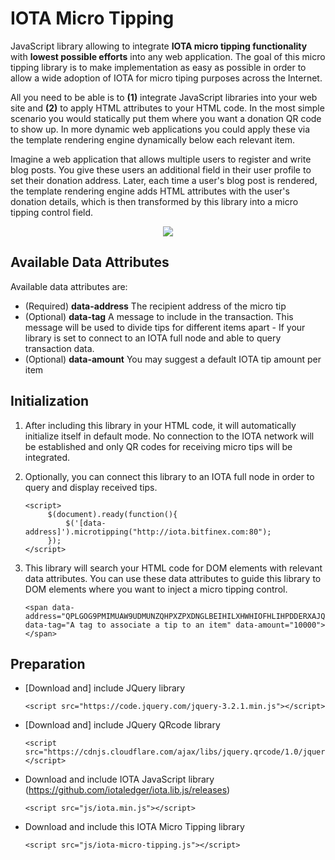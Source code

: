 # IOTA Micro Tipping
JavaScript library allowing to integrate **IOTA micro tipping functionality** with **lowest possible efforts** into any web application. The goal of this micro tipping library is to make implementation as easy as possible in order to allow a wide adoption of IOTA for micro tiping purposes across the Internet. 

All you need to be able is to **(1)** integrate JavaScript libraries into your web site and **(2)** to apply HTML attributes to your HTML code. In the most simple scenario you would statically put them where you want a donation QR code to show up. In more dynamic web applications you could apply these via the template rendering engine dynamically below each relevant item. 

Imagine a web application that allows multiple users to register and write blog posts. You give these users an additional field in their user profile to set their donation address. Later, each time a user's blog post is rendered, the template rendering engine adds HTML attributes with the user's donation details, which is then transformed by this library into a micro tipping control field.
<p align="center">
  <img src="https://i.imgur.com/Gc8se0o.png">
</p>

## Available Data Attributes
Available data attributes are:
- (Required) **data-address** The recipient address of the micro tip
- (Optional) **data-tag** A message to include in the transaction. This message will be used to divide tips for different items apart - If your library is set to connect to an IOTA full node and able to query transaction data.
- (Optional) **data-amount** You may suggest a default IOTA tip amount per item
  
## Initialization
1) After including this library in your HTML code, it will automatically initialize itself in default mode. No connection to the IOTA network will be established and only QR codes for receiving micro tips will be integrated.

2) Optionally, you can connect this library to an IOTA full node in order to query and display received tips.

    ```
    <script> 
         $(document).ready(function(){    
             $('[data-address]').microtipping("http://iota.bitfinex.com:80"); 
         });       
    </script>
    ```
    
2) This library will search your HTML code for DOM elements with relevant data attributes. You can use these data attributes to guide this library to DOM elements where you want to inject a micro tipping control. 

    ```
    <span data-address="QPLGOG9PMIMUAW9UDMUNZQHPXZPXDNGLBEIHILXHWHIOFHLIHPDDERXAJQKUQDEORMHSUWVZQE9JYSHIWADIIPAOJD" data-tag="A tag to associate a tip to an item" data-amount="10000"></span>
    ```
    
## Preparation
- [Download and] include JQuery library

    ```
    <script src="https://code.jquery.com/jquery-3.2.1.min.js"></script>
    ```

- [Download and] include JQuery QRcode library

    ```
    <script src="https://cdnjs.cloudflare.com/ajax/libs/jquery.qrcode/1.0/jquery.qrcode.min.js"></script>
    ```
    
- Download and include IOTA JavaScript library (https://github.com/iotaledger/iota.lib.js/releases)

    ```
    <script src="js/iota.min.js"></script>
    ```
    
- Download and include this IOTA Micro Tipping library

    ```
    <script src="js/iota-micro-tipping.js"></script>
    ```
